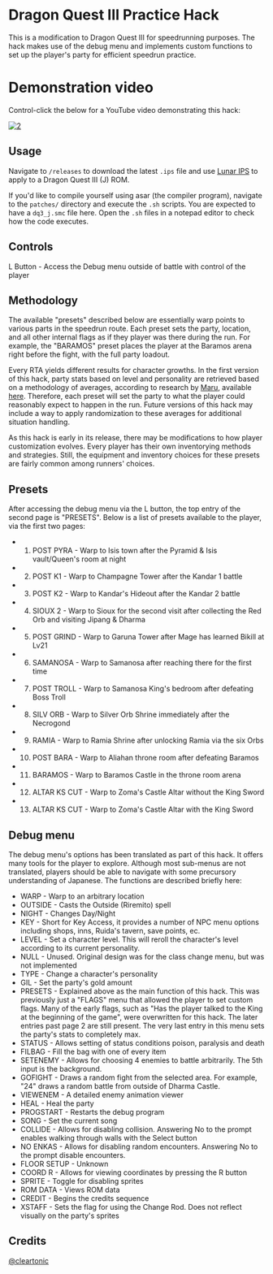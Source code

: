 # Dragon Quest III Practice Hack
This is a modification to Dragon Quest III for speedrunning purposes. The hack makes use of the debug menu and implements custom functions to set up the player's party for efficient speedrun practice. 

# Demonstration video
Control-click the below for a YouTube video demonstrating this hack:

[![2](http://img.youtube.com/vi/AOuNvMnZfaE/0.jpg)](http://www.youtube.com/watch?v=AOuNvMnZfaE "1")

## Usage
Navigate to `/releases` to download the latest `.ips` file and use [Lunar IPS](https://fusoya.eludevisibility.org/lips/) to apply to a Dragon Quest III (J) ROM. 

If you'd like to compile yourself using asar (the compiler program), navigate to the `patches/` directory and execute the `.sh` scripts. You are expected to have a `dq3_j.smc` file here. Open the `.sh` files in a notepad editor to check how the code executes. 

## Controls
L Button - Access the Debug menu outside of battle with control of the player

## Methodology
The available "presets" described below are essentially warp points to various parts in the speedrun route. Each preset sets the party, location, and all other internal flags as if they player was there during the run. For example, the "BARAMOS" preset places the player at the Baramos arena right before the fight, with the full party loadout. 

Every RTA yields different results for character growths. In the first version of this hack, party stats based on level and personality are retrieved based on a methodology of averages, according to research by [Maru](https://twitter.com/Maru0137), available [here](https://docs.google.com/spreadsheets/d/1s794r-Zev1MbAsMdOLvGVkGcUeIXyiHprOWygZf8Q1k/edit#gid=562543515). Therefore, each preset will set the party to what the player could reasonably expect to happen in the run. Future versions of this hack may include a way to apply randomization to these averages for additional situation handling.

As this hack is early in its release, there may be modifications to how player customization evolves. Every player has their own inventorying methods and strategies. Still, the equipment and inventory choices for these presets are fairly common among runners' choices. 

## Presets
After accessing the debug menu via the L button, the top entry of the second page is "PRESETS". Below is a list of presets available to the player, via the first two pages:

 - 1) POST PYRA - Warp to Isis town after the Pyramid & Isis vault/Queen's room at night
 - 2) POST K1 - Warp to Champagne Tower after the Kandar 1 battle
 - 3) POST K2 - Warp to Kandar's Hideout after the Kandar 2 battle
 - 4) SIOUX 2 - Warp to Sioux for the second visit after collecting the Red Orb and visiting Jipang & Dharma
 - 5) POST GRIND - Warp to Garuna Tower after Mage has learned Bikill at Lv21
 - 6) SAMANOSA - Warp to Samanosa after reaching there for the first time
 - 7) POST TROLL - Warp to Samanosa King's bedroom after defeating Boss Troll
 - 8) SILV ORB - Warp to Silver Orb Shrine immediately after the Necrogond
 - 9) RAMIA - Warp to Ramia Shrine after unlocking Ramia via the six Orbs
 - 10) POST BARA - Warp to Aliahan throne room after defeating Baramos 
 - 11) BARAMOS - Warp to Baramos Castle in the throne room arena 
 - 12) ALTAR KS CUT - Warp to Zoma's Castle Altar without the King Sword
 - 13) ALTAR KS CUT - Warp to Zoma's Castle Altar with the King Sword

## Debug menu

The debug menu's options has been translated as part of this hack. It offers many tools for the player to explore. Although most sub-menus are not translated, players should be able to navigate with some precursory understanding of Japanese. The functions are described briefly here:

- WARP - Warp to an arbitrary location
- OUTSIDE - Casts the Outside (Riremito) spell 
- NIGHT - Changes Day/Night
- KEY - Short for Key Access, it provides a number of NPC menu options including shops, inns, Ruida's tavern, save points, ec. 
- LEVEL - Set a character level. This will reroll the character's level according to its current personality. 
- NULL - Unused. Original design was for the class change menu, but was not implemented 
- TYPE - Change a character's personality
- GIL - Set the party's gold amount
- PRESETS - Explained above as the main function of this hack. This was previously just a "FLAGS" menu that allowed the player to set custom flags. Many of the early flags, such as "Has the player talked to the King at the beginning of the game", were overwritten for this hack. The later entries past page 2 are still present. The very last entry in this menu sets the party's stats to completely max. 
- STATUS - Allows setting of status conditions poison, paralysis and death
- FILBAG - Fill the bag with one of every item
- SETENEMY - Allows for choosing 4 enemies to battle arbitrarily. The 5th input is the background. 
- GOFIGHT - Draws a random fight from the selected area. For example, "24" draws a random battle from outside of Dharma Castle. 
- VIEWENEM - A detailed enemy animation viewer
- HEAL - Heal the party
- PROGSTART - Restarts the debug program
- SONG - Set the current song
- COLLIDE - Allows for disabling collision. Answering No to the prompt enables walking through walls with the Select button
- NO ENKAS - Allows for disabling random encounters. Answering No to the prompt disable encounters. 
- FLOOR SETUP - Unknown
- COORD R - Allows for viewing coordinates by pressing the R button
- SPRITE - Toggle for disabling sprites
- ROM DATA - Views ROM data
- CREDIT - Begins the credits sequence
- XSTAFF - Sets the flag for using the Change Rod. Does not reflect visually on the party's sprites


## Credits
[@cleartonic](https://twitter.com/cleartonic)

